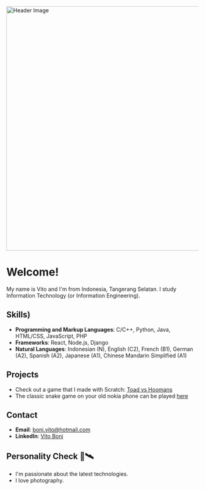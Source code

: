 <img src="" alt="Header Image" width="1280" height="640">

# Welcome!
My name is Vito and I'm from Indonesia, Tangerang Selatan. I study Information Technology (or Information Engineering). 

## Skills)
- **Programming and Markup Languages**: C/C++, Python, Java, HTML/CSS, JavaScript, PHP
- **Frameworks**: React, Node.js, Django
- **Natural Languages**: Indonesian (N), English (C2), French (B1), German (A2), Spanish (A2), Japanese (A1), Chinese Mandarin Simplified (A1) 

## Projects
- Check out a game that I made with Scratch: [Toad vs Hoomans](https://scratch.mit.edu/projects/944565585/)
- The classic snake game on your old nokia phone can be played [here]()

## Contact
- **Email**: boni.vito@hotmail.com
- **LinkedIn**: [Vito Boni](https://linkedin.com/in/vito-boni)

## Personality Check 🚀🛰️
- I'm passionate about the latest technologies.
- I love photography.

